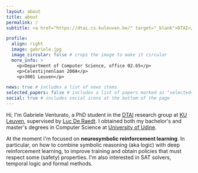 ```yaml
---
layout: about
title: about
permalink: /
subtitle: <a href="https://dtai.cs.kuleuven.be/" target="_blank">DTAI</a>. <a href="https://www.kuleuven.be/kuleuven/" target="_blank">KU Leuven</a>.

profile:
  align: right
  image: gabriele.jpg
  image_circular: false # crops the image to make it circular
  more_info: >
    <p>Department of Computer Science, office 02.65</p>
    <p>Celestijnenlaan 200A</p>
    <p>3001 Leuven</p>

news: true # includes a list of news items
selected_papers: false # includes a list of papers marked as "selected={true}"
social: true # includes social icons at the bottom of the page
---
```


Hi, I'm Gabriele Venturato, a PhD student in the [DTAI](https://dtai.cs.kuleuven.be/) research group at [KU Leuven](https://www.kuleuven.be/kuleuven/), supervised by [Luc De Raedt](https://wms.cs.kuleuven.be/people/lucderaedt). I obtained both my bachelor's and master's degrees in Computer Science at [University of Udine](https://www.uniud.it).

At the moment I'm focused on **neurosymbolic reinforcement learning**. In particular, on how to combine symbolic reasoning (aka logic) with deep reinforcement learning, to improve training and obtain policies that must respect some (safety) properties. I'm also interested in SAT solvers, temporal logic and formal methods.
